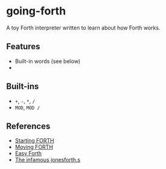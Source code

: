 # going-forth
A toy Forth interpreter written to learn about how Forth works.


## Features
- Built-in words (see below)
- 


## Built-ins
- ```+```, ```-```, ```*```, ```/```
- ```MOD```, ```MOD /```


## References
- [Starting FORTH](https://www.forth.com/starting-forth/)
- [Moving FORTH](http://www.bradrodriguez.com/papers/moving1.htm)
- [Easy Forth](https://skilldrick.github.io/easyforth/)
- [The infamous jonesforth.s](https://github.com/nornagon/jonesforth/blob/master/jonesforth.S)